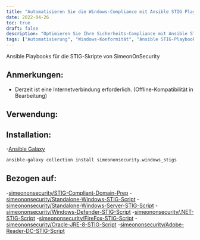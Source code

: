 ```yaml
---
title: "Automatisieren Sie die Windows-Compliance mit Ansible STIG Playbooks"
date: 2022-04-26
toc: true
draft: false
description: "Optimieren Sie Ihre Sicherheits-Compliance mit Ansible STIG Playbooks für Windows-Systeme."
tags: ["Automatisierung", "Windows-Konformität", "Ansible STIG-Playbooks", "Windows-Härtung", "STIG-Skripte", "STIG-Konformität", "Ansible Galaxy", "Power Shell", "PowerShell-Skript", "Windows Server", "Windows Defender", ".NETZ", "Feuerfuchs", "Oracle JRE 8", "Adobe Reader DC", "Internetverbindung", "Offline-Kompatibilität", "Sicherheitshärtung", "Windows-Sicherheit"]
---
```



Ansible Playbooks für die STIG-Skripte von SimeonOnSecurity

## Anmerkungen:

- Derzeit ist eine Internetverbindung erforderlich. (Offline-Kompatibilität in Bearbeitung)

## Verwendung:

## Installation:

-[Ansible Galaxy](https://galaxy.ansible.com/simeononsecurity/windows_stigs)

```bash
ansible-galaxy collection install simeononsecurity.windows_stigs
```

## Bezogen auf:

-[simeononsecurity/STIG-Compliant-Domain-Prep](https://github.com/simeononsecurity/STIG-Compliant-Domain-Prep)
-[simeononsecurity/Standalone-Windows-STIG-Script](https://github.com/simeononsecurity/Standalone-Windows-STIG-Script)
-[simeononsecurity/Standalone-Windows-Server-STIG-Script](https://github.com/simeononsecurity/Standalone-Windows-Server-STIG-Script)
-[simeononsecurity/Windows-Defender-STIG-Script](https://github.com/simeononsecurity/Windows-Defender-STIG-Script)
-[simeononsecurity/.NET-STIG-Script](https://github.com/simeononsecurity/.NET-STIG-Script)
-[simeononsecurity/FireFox-STIG-Script](https://github.com/simeononsecurity/FireFox-STIG-Script)
-[simeononsecurity/Oracle-JRE-8-STIG-Script](https://github.com/simeononsecurity/Oracle-JRE-8-STIG-Script)
-[simeononsecurity/Adobe-Reader-DC-STIG-Script](https://github.com/simeononsecurity/Adobe-Reader-DC-STIG-Script)
